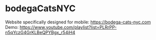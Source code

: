 # bodegaCatsNYC

Website specifically designed for mobile: https://bodega-cats-nyc.com
Demo: https://www.youtube.com/playlist?list=PLRrPP-n5qYczG4GrKLBeQPYBgx_r54iH4
